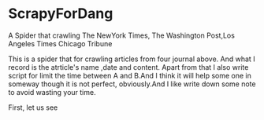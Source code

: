 # ScrapyForDang

A Spider that crawling The NewYork Times, The Washington Post,Los Angeles Times Chicago Tribune

This is a spider that for crawling articles from four journal above. And what I record is the atrticle's name ,date and content. Apart from that I also write script for limit the time between A and B.And I think it will help some one in someway though it is not perfect, obviously.And I like write down some note to avoid wasting your time.

First, let us see 
